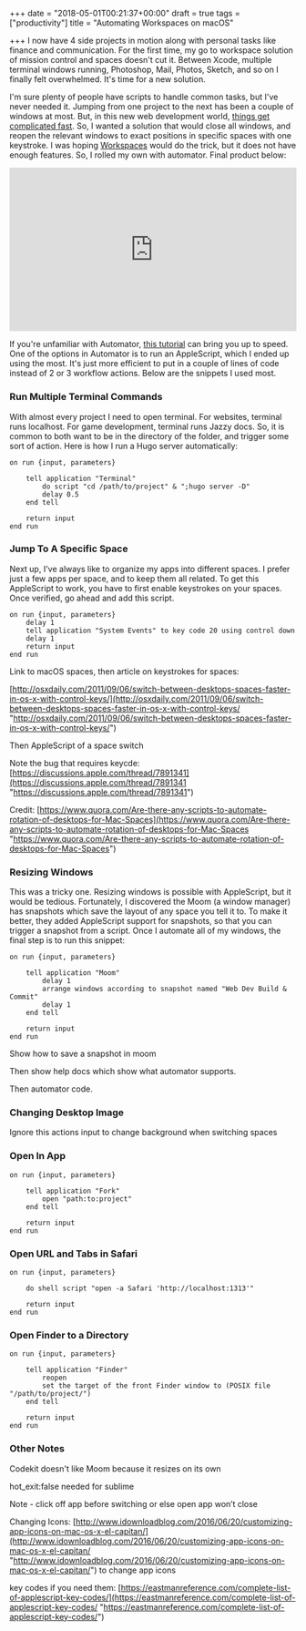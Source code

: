 +++
date = "2018-05-01T00:21:37+00:00"
draft = true
tags = ["productivity"]
title = "Automating Workspaces on macOS"

+++
I now have 4 side projects in motion along with personal tasks like finance and communication. For the first time, my go to workspace solution of mission control and spaces doesn't cut it. Between Xcode, multiple terminal windows running, Photoshop, Mail, Photos, Sketch, and so on I finally felt overwhelmed. It's time for a new solution.

<!--more-->

I'm sure plenty of people have scripts to handle common tasks, but I've never needed it. Jumping from one project to the next has been a couple of windows at most. But, in this new web development world, [things get complicated fast](http://ryancampbell.blog/blog/a-lot-changes-in-six-years/). So, I wanted a solution that would close all windows, and reopen the relevant windows to exact positions in specific spaces with one keystroke. I was hoping [Workspaces](http://www.apptorium.com/workspaces) would do the trick, but it does not have enough features. So, I rolled my own with automator. Final product below:

<div style='position:relative;padding-bottom:57%'><iframe src='https://gfycat.com/ifr/WanJoyousAmericanalligator' frameborder='0' scrolling='no' width='100%' height='100%' style='position:absolute;top:0;left:0;' allowfullscreen></iframe></div>

If you're unfamiliar with Automator, [this tutorial]() can bring you up to speed. One of the options in Automator is to run an AppleScript, which I ended up using the most. It's just more efficient to put in a couple of lines of code instead of 2 or 3 workflow actions. Below are the snippets I used most.

### Run Multiple Terminal Commands

With almost every project I need to open terminal. For websites, terminal runs localhost. For game development, terminal runs Jazzy docs. So, it is common to both want to be in the directory of the folder, and trigger some sort of action. Here is how I run a Hugo server automatically:

    on run {input, parameters}
    	
    	tell application "Terminal"
    		do script "cd /path/to/project" & ";hugo server -D"
    		delay 0.5
    	end tell
    	
    	return input
    end run

### Jump To A Specific Space

Next up, I've always like to organize my apps into different spaces. I prefer just a few apps per space, and to keep them all related. To get this AppleScript to work, you have to first enable keystrokes on your spaces. Once verified, go ahead and add this script.

    on run {input, parameters}
    	delay 1
    	tell application "System Events" to key code 20 using control down
    	delay 1
    	return input
    end run

Link to macOS spaces, then article on keystrokes for spaces:

[http://osxdaily.com/2011/09/06/switch-between-desktops-spaces-faster-in-os-x-with-control-keys/](http://osxdaily.com/2011/09/06/switch-between-desktops-spaces-faster-in-os-x-with-control-keys/ "http://osxdaily.com/2011/09/06/switch-between-desktops-spaces-faster-in-os-x-with-control-keys/")

Then AppleScript of a space switch

Note the bug that requires keycde: [https://discussions.apple.com/thread/7891341](https://discussions.apple.com/thread/7891341 "https://discussions.apple.com/thread/7891341")

Credit: 	[https://www.quora.com/Are-there-any-scripts-to-automate-rotation-of-desktops-for-Mac-Spaces](https://www.quora.com/Are-there-any-scripts-to-automate-rotation-of-desktops-for-Mac-Spaces "https://www.quora.com/Are-there-any-scripts-to-automate-rotation-of-desktops-for-Mac-Spaces")

### Resizing Windows

This was a tricky one. Resizing windows is possible with AppleScript, but it would be tedious. Fortunately, I discovered the Moom (a window manager) has snapshots which save the layout of any space you tell it to. To make it better, they added AppleScript support for snapshots, so that you can trigger a snapshot from a script. Once I automate all of my windows, the final step is to run this snippet:

    on run {input, parameters}
    	
    	tell application "Moom"
    		delay 1
    		arrange windows according to snapshot named "Web Dev Build & Commit"
    		delay 1
    	end tell
    	
    	return input
    end run

Show how to save a snapshot in moom

Then show help docs which show what automator supports.

Then automator code.

### Changing Desktop Image

Ignore this actions input to change background when switching spaces

### Open In App

    on run {input, parameters}
    	
    	tell application "Fork"
    		open "path:to:project"
    	end tell
    	
    	return input
    end run

### Open URL and Tabs in Safari

    on run {input, parameters}
    	
    	do shell script "open -a Safari 'http://localhost:1313'"
    	
    	return input
    end run

### Open Finder to a Directory

    on run {input, parameters}
    	
    	tell application "Finder"
    		reopen
    		set the target of the front Finder window to (POSIX file "/path/to/project/")
    	end tell
    	
    	return input
    end run

### Other Notes

Codekit doesn't like Moom because it resizes on its own

hot_exit:false needed for sublime

Note - click off app before switching or else open app won’t close

Changing Icons: [http://www.idownloadblog.com/2016/06/20/customizing-app-icons-on-mac-os-x-el-capitan/](http://www.idownloadblog.com/2016/06/20/customizing-app-icons-on-mac-os-x-el-capitan/ "http://www.idownloadblog.com/2016/06/20/customizing-app-icons-on-mac-os-x-el-capitan/") to change app icons

key codes if you need them: [https://eastmanreference.com/complete-list-of-applescript-key-codes/](https://eastmanreference.com/complete-list-of-applescript-key-codes/ "https://eastmanreference.com/complete-list-of-applescript-key-codes/")